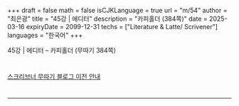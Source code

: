 +++
draft = false
math = false
isCJKLanguage = true
url = "m/54"
author = "최은광"
title = "45강 | 에디터"
description = "카피홀더 (384쪽)"
date = 2025-03-16
expiryDate = 2099-12-31
techs = ["Literature & Latte/ Scrivener"]
languages = "한국어"
+++

45강 | 에디터 – 카피홀더 (무따기 384쪽)

<!--more--> 

#

[스크리브너 무따기 블로그 이전 안내](../../docs/scrivener/newsroom/scrivener-notice-01/)

#

---

#



#